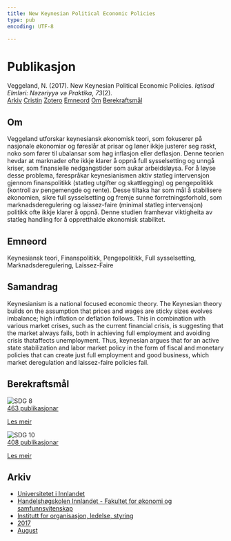 ```yaml
---
title: New Keynesian Political Economic Policies
type: pub
encoding: UTF-8

---
```

<h1>Publikasjon</h1>
<article id="csl-bib-container-ER5BA96A" class="csl-bib-container">
  <div class="csl-bib-body"> <div class="csl-entry">Veggeland, N. (2017). New Keynesian Political Economic Policies. <i>Iqtisad Elmləri: Nəzəriyyə və Praktika</i>, <i>73</i>(2).</div> </div>
  <div class="csl-bib-buttons">
    <a href="#taxonomy-article-ER5BA96A" alt="archive" class="csl-bib-button">Arkiv</a>
    <a href="https://app.cristin.no/results/show.jsf?id=1486280" alt="Cristin" class="csl-bib-button">Cristin</a>
    <a href="http://zotero.org/groups/5881554/items/ER5BA96A" alt="Zotero" class="csl-bib-button">Zotero</a>
    <a href="#keywords-article-ER5BA96A" alt="keywords" class="csl-bib-button">Emneord</a>
    <a href="#about-article-ER5BA96A" alt="about_pub" class="csl-bib-button">Om</a>
    <a href="#sdg-article-ER5BA96A" alt="sdg" class="csl-bib-button">Berekraftsmål</a>
  </div>
  <div id="csl-bib-meta-container-ER5BA96A"></div>
</article>
<div id="csl-bib-meta-ER5BA96A" class="csl-bib-meta">
  <article id="about-article-ER5BA96A" class="about_pub-article">
    <h1>Om</h1>
    Veggeland utforskar keynesiansk økonomisk teori, som fokuserer på nasjonale økonomiar og føreslår at prisar og løner ikkje justerer seg raskt, noko som fører til ubalansar som høg inflasjon eller deflasjon. Denne teorien hevdar at marknader ofte ikkje klarer å oppnå full sysselsetting og unngå kriser, som finansielle nedgangstider som aukar arbeidsløysa. For å løyse desse problema, førespråkar keynesianismen aktiv statleg intervensjon gjennom finanspolitikk (statleg utgifter og skattlegging) og pengepolitikk (kontroll av pengemengde og rente). Desse tiltaka har som mål å stabilisere økonomien, sikre full sysselsetting og fremje sunne forretningsforhold, som marknadsderegulering og laissez-faire (minimal statleg intervensjon) politikk ofte ikkje klarer å oppnå. Denne studien framhevar viktigheita av statleg handling for å oppretthalde økonomisk stabilitet.
  </article>
  <article id="keywords-article-ER5BA96A" class="keywords-article">
    <h1>Emneord</h1>
    Keynesiansk teori, Finanspolitikk, Pengepolitikk, Full sysselsetting, Marknadsderegulering, Laissez-Faire
  </article>
  <article id="abstract-article-ER5BA96A" class="abstract-article">
    <h1>Samandrag</h1>
    Keynesianism is a national focused economic theory. The Keynesian theory builds on the assumption that prices and wages are sticky sizes evolves imbalance; high inflation or deflation follows. This in combination with various market crises, such as the current financial crisis, is suggesting that the market always fails, both in achieving full employment and avoiding crisis thataffects unemployment. Thus, keynesian argues that for an active state stabilization and labor market policy in the form of fiscal and monetary policies that can create just full employment and good business, which market deregulation and laissez-faire policies fail.
  </article>
  <article id="sdg-article-ER5BA96A" class="sdg-article">
    <h1>Berekraftsmål</h1>
    <div class="sdg-container"><div id="sdg8" class="sdg">
        <img src="{{< params subfolder >}}images/sdg/sdg08_nn.png" class="image" alt="SDG 8">
        <div class="sdg-overlay">
          <a href="{{< params subfolder >}}nn/archive/?sdg=8#archive" class="sdg-publication-count"><span>463</span> publikasjonar</a>
          <p><a href="https://fn.no/om-fn/fns-baerekraftsmaal/anstendig-arbeid-og-oekonomisk-vekst?lang=nno-NO" class="sdg-read-more">Les meir</a></p>
        </div>
      </div> <div id="sdg10" class="sdg">
        <img src="{{< params subfolder >}}images/sdg/sdg10_nn.png" class="image" alt="SDG 10">
        <div class="sdg-overlay">
          <a href="{{< params subfolder >}}nn/archive/?sdg=10#archive" class="sdg-publication-count"><span>408</span> publikasjonar</a>
          <p><a href="https://fn.no/om-fn/fns-baerekraftsmaal/mindre-ulikhet?lang=nno-NO" class="sdg-read-more">Les meir</a></p>
        </div>
      </div></div>
  </article>
  <article id="taxonomy-article-ER5BA96A" class="taxonomy-article">
    <h1>Arkiv</h1>
    <ul>
      <li><a href="{{< params subfolder >}}nn/archive/?key=3DCRN523">Universitetet i Innlandet</a></li>
      <li><a href="{{< params subfolder >}}nn/archive/?key=DU8Q9LN9">Handelshøgskolen Innlandet - Fakultet for økonomi og samfunnsvitenskap</a></li>
      <li><a href="{{< params subfolder >}}nn/archive/?key=4LUWR3ZM">Institutt for organisasjon, ledelse, styring</a></li>
      <li><a href="{{< params subfolder >}}nn/archive/?key=KF5I8TQ8">2017</a></li>
      <li><a href="{{< params subfolder >}}nn/archive/?key=86D7C84U">August</a></li>
    </ul>
  </article>
</div>
